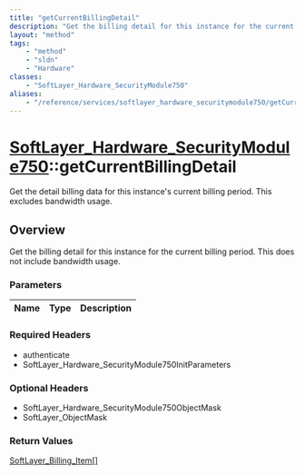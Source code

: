 ```yaml
---
title: "getCurrentBillingDetail"
description: "Get the billing detail for this instance for the current billing period. This does not include bandwidth usage."
layout: "method"
tags:
    - "method"
    - "sldn"
    - "Hardware"
classes:
    - "SoftLayer_Hardware_SecurityModule750"
aliases:
    - "/reference/services/softlayer_hardware_securitymodule750/getCurrentBillingDetail"
---
```

# [SoftLayer_Hardware_SecurityModule750](/reference/services/SoftLayer_Hardware_SecurityModule750)::getCurrentBillingDetail

Get the detail billing data for this instance's current billing period. This excludes bandwidth usage.


## Overview 
Get the billing detail for this instance for the current billing period. This does not include bandwidth usage. 

### Parameters 
|Name | Type | Description |
| --- | --- | --- |


### Required Headers
* authenticate
* SoftLayer_Hardware_SecurityModule750InitParameters

### Optional Headers
* SoftLayer_Hardware_SecurityModule750ObjectMask
* SoftLayer_ObjectMask

### Return Values
<a href='/reference/datatypes/SoftLayer_Billing_Item'>SoftLayer_Billing_Item[] </a>

